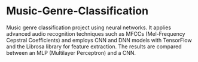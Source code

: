 # Music-Genre-Classification
Music genre classification project using neural networks. It applies advanced audio recognition techniques such as MFCCs (Mel-Frequency Cepstral Coefficients) and employs CNN and DNN models with TensorFlow and the Librosa library for feature extraction. The results are compared between an MLP (Multilayer Perceptron) and a CNN.
